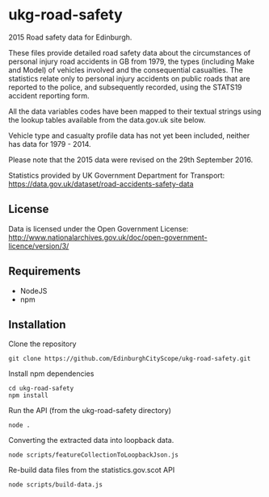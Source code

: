 # ukg-road-safety
2015 Road safety data for Edinburgh.

These files provide detailed road safety data about the circumstances of personal injury road accidents in GB from 1979, the types (including Make and Model) of vehicles involved and the consequential casualties. The statistics relate only to personal injury accidents on public roads that are reported to the police, and subsequently recorded, using the STATS19 accident reporting form. 

All the data variables codes have been mapped to their textual strings using the lookup tables available from the data.gov.uk site below. 

Vehicle type and casualty profile data has not yet been included, neither has data for 1979 - 2014.

Please note that the 2015 data were revised on the 29th September 2016. 

Statistics provided by UK Government Department for Transport:  https://data.gov.uk/dataset/road-accidents-safety-data

## License

Data is licensed under the Open Government License: http://www.nationalarchives.gov.uk/doc/open-government-licence/version/3/

## Requirements

- NodeJS
- npm

## Installation

Clone the repository

```
git clone https://github.com/EdinburghCityScope/ukg-road-safety.git
```

Install npm dependencies

```
cd ukg-road-safety
npm install
```

Run the API (from the ukg-road-safety directory)

```
node .
```

Converting the extracted data into loopback data.

```
node scripts/featureCollectionToLoopbackJson.js
```

Re-build data files from the statistics.gov.scot API

```
node scripts/build-data.js
```
